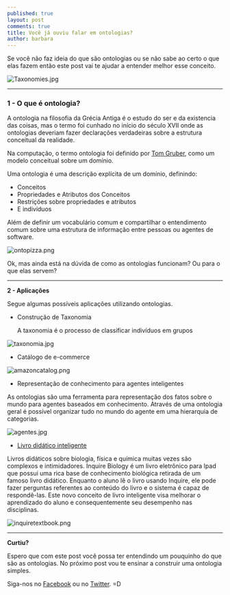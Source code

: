 ```yaml
---
published: true
layout: post
comments: true
title: Você já ouviu falar em ontologias?
author: barbara
---
```

Se você não faz ideia do que são ontologias ou se não sabe ao certo o que elas fazem
então este post vai te ajudar a entender melhor esse conceito.

![Taxonomies.jpg]({{site.url}}/assets/Ontologias/Taxonomies.jpg)




---

### **1 - O que é ontologia?**


A ontologia na filosofia da Grécia Antiga é o estudo do ser e da existencia das coisas,
mas o termo foi cunhado no início do século XVII onde as ontologias deveriam fazer declarações
verdadeiras sobre a estrutura conceitual da realidade.

Na computação, o termo ontologia foi definido por [Tom Gruber](http://tomgruber.org/writing/ontology-definition-2007.htm), como um modelo conceitual
sobre um domínio.

Uma ontologia é uma descrição explícita de um domínio, definindo:
  - Conceitos
  - Propriedades e Atributos dos Conceitos
  - Restrições sobre propriedades e atributos
  - E indivíduos

Além de definir um vocabulário comum e compartilhar o entendimento comum sobre
uma estrutura de informação entre pessoas ou agentes de software.

![ontopizza.png]({{site.url}}/assets/Ontologias/ontopizza.png)



Ok, mas ainda está na dúvida de como as ontologias funcionam? Ou para o que elas servem?


---
**2 - Aplicações**

Segue algumas possíveis aplicações utilizando ontologias.

- Construção de Taxonomia

	A taxonomia é o processo de classificar indivíduos em grupos

![taxonomia.jpg]({{site.url}}/assets/Ontologias/taxonomia.jpg)

- Catálogo de e-commerce

![amazoncatalog.png]({{site.url}}/assets/Ontologias/amazoncatalog.png)

- Representação de conhecimento para agentes inteligentes

As ontologias são uma ferramenta para representação dos fatos sobre o mundo para agentes baseados em conhecimento. Através de uma ontologia geral é possível organizar tudo no mundo do agente em uma hierarquia de categorias.

![agentes.jpg]({{site.url}}/assets/Ontologias/agentes.jpg)

- [Livro didático inteligente](http://inquireproject.com)

Livros didáticos sobre biologia, física e química muitas vezes são complexos e intimidadores.
Inquire Biology é um livro eletrônico para Ipad que possui uma rica base de conhecimento biológica retirada de um famoso livro didático. Enquanto o aluno lê o livro usando Inquire, ele pode fazer perguntas referentes ao conteúdo do livro e o sistema é capaz de respondê-las. Este novo conceito de livro inteligente visa melhorar o aprendizado do aluno e consequentemente seu desempenho nas disciplinas.

![inquiretextbook.png]({{site.url}}/assets/Ontologias/inquiretextbook.png)


---
**Curtiu?**

Espero que com este post você possa ter entendindo um pouquinho do que são as ontologias. No próximo post vou te ensinar a construir uma ontologia simples.

Siga-nos no [Facebook](https://www.facebook.com/agilize.me/) ou no [Twitter](https://twitter.com/agilize_me). =D
